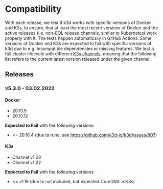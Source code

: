 # Compatibility

With each release, we test if k3d works with specific versions of Docker and K3s, to ensure, that at least the most recent versions of Docker and the active releases (i.e. non-EOL release channels, similar to Kubernetes) work properly with it.
The tests happen automatically in GitHub Actions.
Some versions of Docker and K3s are expected to fail with specific versions of k3d due to e.g. incompatible dependencies or missing features.
We test a full cluster lifecycle with different [K3s channels](https://update.k3s.io/v1-release/channels), meaning that the following list refers to the current latest version released under the given channel.

## Releases

### v5.3.0 - 03.02.2022

#### Docker

* 20.10.5
* 20.10.12

**Expected to Fail** with the following versions:

* <= 20.10.4 (due to runc, see <https://github.com/k3d-io/k3d/issues/807>)

#### K3s

* Channel v1.23
* Channel v1.22

**Expected to Fail** with the following versions:

* <= v1.18 (due to not included, but expected CoreDNS in K3s)
